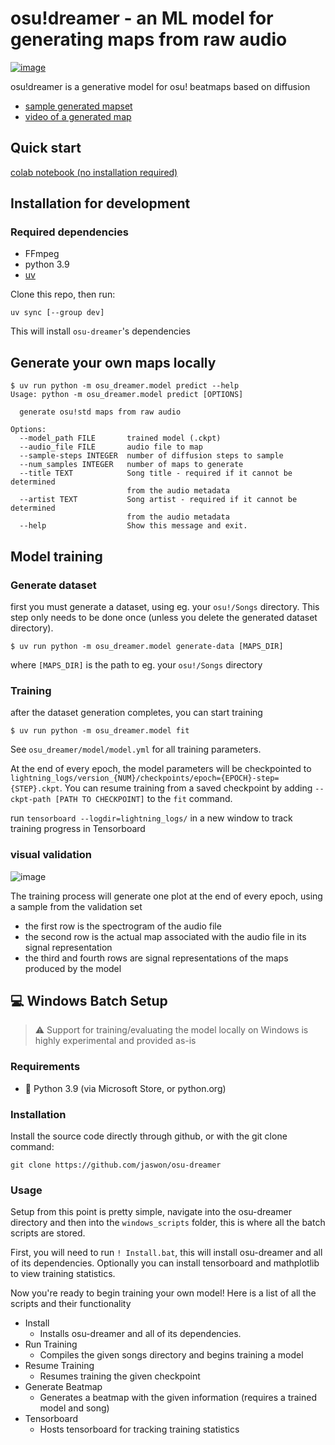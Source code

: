 # osu!dreamer - an ML model for generating maps from raw audio

[![image](https://img.shields.io/badge/Discord-5865F2?style=for-the-badge&logo=discord&logoColor=white)](https://discord.gg/ZewBWhjxsR)

osu!dreamer is a generative model for osu! beatmaps based on diffusion

-   [sample generated mapset](https://osu.ppy.sh/beatmapsets/1888586#osu/3889513)
-   [video of a generated map](https://streamable.com/ijp1jj)

## Quick start

[colab notebook (no installation required)](https://colab.research.google.com/drive/1Th6v5OOrY5vcTWvIH3NKZsuj_RMnAEM5#sandboxMode=true)

## Installation for development

### Required dependencies
- FFmpeg
- python 3.9
- [uv](https://docs.astral.sh/uv/getting-started/installation/) 

Clone this repo, then run:

```
uv sync [--group dev]
```

This will install `osu-dreamer`'s dependencies

## Generate your own maps locally

```
$ uv run python -m osu_dreamer.model predict --help
Usage: python -m osu_dreamer.model predict [OPTIONS]

  generate osu!std maps from raw audio

Options:
  --model_path FILE       trained model (.ckpt)
  --audio_file FILE       audio file to map
  --sample-steps INTEGER  number of diffusion steps to sample
  --num_samples INTEGER   number of maps to generate
  --title TEXT            Song title - required if it cannot be determined
                          from the audio metadata
  --artist TEXT           Song artist - required if it cannot be determined
                          from the audio metadata
  --help                  Show this message and exit.
```

## Model training

### Generate dataset

first you must generate a dataset, using eg. your `osu!/Songs` directory.
This step only needs to be done once (unless you delete the generated dataset directory).

```
$ uv run python -m osu_dreamer.model generate-data [MAPS_DIR]
```

where `[MAPS_DIR]` is the path to eg. your `osu!/Songs` directory

### Training

after the dataset generation completes, you can start training

```
$ uv run python -m osu_dreamer.model fit
```

See `osu_dreamer/model/model.yml` for all training parameters.

At the end of every epoch, the model parameters will be checkpointed to `lightning_logs/version_{NUM}/checkpoints/epoch={EPOCH}-step={STEP}.ckpt`. You can resume training from a saved checkpoint by adding `--ckpt-path [PATH TO CHECKPOINT]` to the `fit` command.

run `tensorboard --logdir=lightning_logs/` in a new window to track training progress in Tensorboard

### visual validation

![image](https://user-images.githubusercontent.com/943003/203165744-68da33fa-967f-45a7-956e-f0fe0114f9cc.png)

The training process will generate one plot at the end of every epoch, using a sample from the validation set

-   the first row is the spectrogram of the audio file
-   the second row is the actual map associated with the audio file in its signal representation
-   the third and fourth rows are signal representations of the maps produced by the model

## 💻 Windows Batch Setup

> ⚠️ Support for training/evaluating the model locally on Windows is highly experimental and provided as-is

### Requirements
-   🐍 Python 3.9 (via Microsoft Store, or python.org)

### Installation

Install the source code directly through github, or with the git clone command:

`git clone https://github.com/jaswon/osu-dreamer`

### Usage

Setup from this point is pretty simple, navigate into the osu-dreamer directory and then into the `windows_scripts` folder, this is where all the batch scripts are stored.

First, you will need to run `! Install.bat`, this will install osu-dreamer and all of its dependencies. Optionally you can install tensorboard and mathplotlib to view training statistics.

Now you're ready to begin training your own model! Here is a list of all the scripts and their functionality

-   Install
    -   Installs osu-dreamer and all of its dependencies.
-   Run Training
    -   Compiles the given songs directory and begins training a model
-   Resume Training
    -   Resumes training the given checkpoint
-   Generate Beatmap
    -   Generates a beatmap with the given information (requires a trained model and song)
-   Tensorboard
    -   Hosts tensorboard for tracking training statistics
